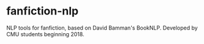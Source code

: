# fanfiction-nlp
NLP tools for fanfiction, based on David Bamman's BookNLP. Developed by CMU students beginning 2018.
